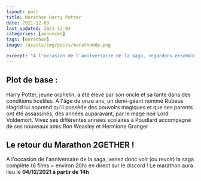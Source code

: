 ```yaml
---
layout: post
title: Marathon Harry Potter
date: 2021-12-03
last_updated: 2021-12-03
categories: [annonces]
tags: [marathon]
image: /assets/img/posts/marathonHp.png

excerpt: "A l'occasion de l'anniversaire de la saga, regardons ensemble les films !'"
---
```


## Plot de base :
Harry Potter, jeune orphelin, a été élevé par son oncle et sa tante dans des conditions hostiles. À l'âge de onze ans, un demi-géant nommé Rubeus Hagrid lui apprend qu'il possède des pouvoirs magiques et que ses parents ont été assassinés, des années auparavant, par le mage noir Lord Voldemort.
Vivez ses différentes années scolaires à Poudlard accompagné de ses nouveaux amis Ron Weasley et Hermione Granger

## Le retour du Marathon 2GETHER !
A l'occasion de l'anniversaire de la saga, venez donc voir (ou revoir) la saga complète (8 films = environ 20h) en direct sur le discord !
Le marathon aura lieu le **04/12/2021 à partir de 14h**
